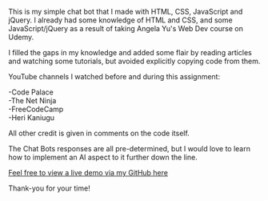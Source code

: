 This is my simple chat bot that I made with HTML, CSS, JavaScript and jQuery. I already had some knowledge of HTML and CSS, and some JavaScript/jQuery as a result of taking Angela Yu's Web Dev course on Udemy. 

I filled the gaps in my knowledge and added some flair by reading articles and watching some tutorials, but avoided explicitly copying code from them.

YouTube channels I watched before and during this assignment:

-Code Palace  
-The Net Ninja  
-FreeCodeCamp  
-Heri Kaniugu  

All other credit is given in comments on the code itself.

The Chat Bots responses are all pre-determined, but I would love to learn how to implement an AI aspect to it further down the line.

[Feel free to view a live demo via my GitHub here](https://greenseb.github.io/chatbot/)

Thank-you for your time!
